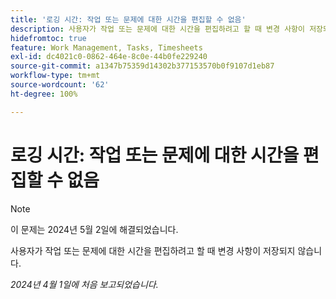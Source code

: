 ```yaml
---
title: '로깅 시간: 작업 또는 문제에 대한 시간을 편집할 수 없음'
description: 사용자가 작업 또는 문제에 대한 시간을 편집하려고 할 때 변경 사항이 저장되지 않습니다.
hidefromtoc: true
feature: Work Management, Tasks, Timesheets
exl-id: dc4021c0-0862-464e-8c0e-44b0fe229240
source-git-commit: a1347b75359d14302b377153570b0f9107d1eb87
workflow-type: tm+mt
source-wordcount: '62'
ht-degree: 100%

---
```


# 로깅 시간: 작업 또는 문제에 대한 시간을 편집할 수 없음

>[!NOTE]
>
>이 문제는 2024년 5월 2일에 해결되었습니다.

사용자가 작업 또는 문제에 대한 시간을 편집하려고 할 때 변경 사항이 저장되지 않습니다.

_2024년 4월 1일에 처음 보고되었습니다._
